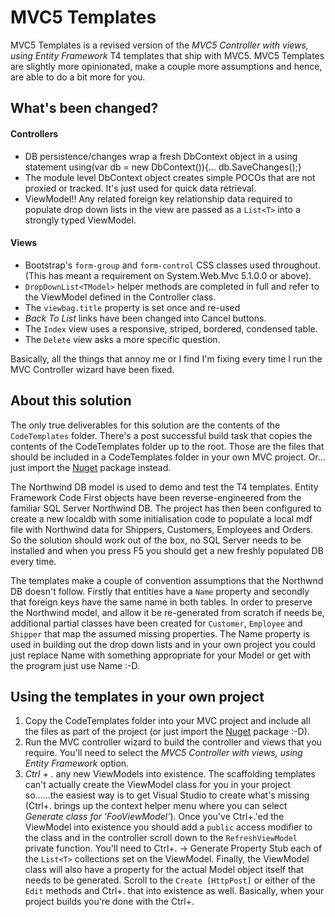 # MVC5 Templates
MVC5 Templates is a revised version of the *MVC5 Controller with views, using Entity Framework* T4 templates that ship with MVC5. MVC5 Templates are slightly more opinionated, make a couple more assumptions and hence, are able to do a bit more for you.

## What's been changed?
#### Controllers
* DB persistence/changes wrap a fresh DbContext object in a using statement
    using(var db = new DbContext()){... db.SaveChanges();}
* The module level DbContext object creates simple POCOs that are not proxied or tracked. It's just used for quick data retrieval.
* ViewModel!! Any related foreign key relationship data required to populate drop down lists in the view are passed as a `List<T>` into a strongly typed ViewModel.

#### Views
* Bootstrap's `form-group` and `form-control` CSS classes used throughout. (This has meant a requirement on System.Web.Mvc 5.1.0.0 or above).
* `DropDownList<TModel>` helper methods are completed in full and refer to the ViewModel defined in the Controller class.
* The `viewbag.title` property is set once and re-used
* *Back To List* links have been changed into Cancel buttons.
* The `Index` view uses a responsive, striped, bordered, condensed table.
* The `Delete` view asks a more specific question.

Basically, all the things that annoy me or I find I'm fixing every time I run the MVC Controller wizard have been fixed.

## About this solution
The only true deliverables for this solution are the contents of the `CodeTemplates` folder. There's a post successful build task that copies the contents of the CodeTemplates folder up to the root. Those are the files that should be included in a CodeTemplates folder in your own MVC project. Or... just import the <a href="https://www.nuget.org/packages/MVC5Templates/">Nuget</a> package instead.

The Northwind DB model is used to demo and test the T4 templates. Entity Framework Code First objects have been reverse-engineered from the familiar SQL Server Northwind DB. The project has then been configured to create a new localdb with some initialisation code to populate a local mdf file with Northwind data for Shippers, Customers, Employees and Orders. So the solution should work out of the box, no SQL Server needs to be installed and when you press F5 you should get a new freshly populated DB every time.

The templates make a couple of convention assumptions that the Northwnd DB doesn't follow. Firstly that entities have a `Name` property and secondly that foreign keys have the same name in both tables. In order to preserve the Northwind model, and allow it be re-generated from scratch if needs be, additional partial classes have been created for `Customer`, `Employee` and `Shipper` that map the assumed missing properties. The Name property is used in building out the drop down lists and in your own project you could just replace Name with something appropriate for your Model or get with the program just use Name :-D.

## Using the templates in your own project
1. Copy the CodeTemplates folder into your MVC project and include all the files as part of the project (or just import the <a href="https://www.nuget.org/packages/MVC5Templates/">Nuget</a> package :-D).
2. Run the MVC controller wizard to build the controller and views that you require. You'll need to select the *MVC5 Controller with views, using Entity Framework* option.
3. *Ctrl + .* any new ViewModels into existence. The scaffolding templates can't actually create the ViewModel class for you in your project so......the easiest way is to get Visual Studio to create what's missing (Ctrl+. brings up the context helper menu where you can select *Generate class for 'FooViewModel'*). Once you've Ctrl+.'ed the ViewModel into existence you should add a `public` access modifier to the class and in the controller scroll down to the `RefreshViewModel` private function. You'll need to Ctrl+. -> Generate Property Stub each of the `List<T>` collections set on the ViewModel. Finally, the ViewModel class will also have a property for the actual Model object itself that needs to be generated. Scroll to the `Create [HttpPost]` or either of the `Edit` methods and Ctrl+. that into existence as well. Basically, when your project builds you're done with the Ctrl+.
